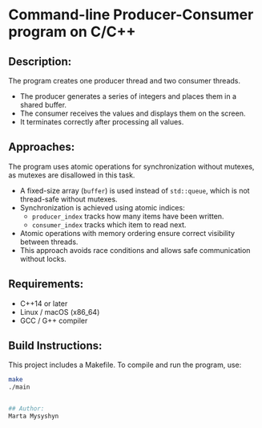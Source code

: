 # Command-line Producer-Consumer program on C/C++

## Description:
The program creates one producer thread and two consumer threads.
- The producer generates a series of integers and places them in a shared buffer.
- The consumer receives the values and displays them on the screen.
- It terminates correctly after processing all values.

## Approaches: 
The program uses atomic operations for synchronization without mutexes, as mutexes are disallowed in this task.

- A fixed-size array (`buffer`) is used instead of `std::queue`, which is not thread-safe without mutexes.
- Synchronization is achieved using atomic indices:
  - `producer_index` tracks how many items have been written.
  - `consumer_index` tracks which item to read next.
- Atomic operations with memory ordering ensure correct visibility between threads.
- This approach avoids race conditions and allows safe communication without locks.


## Requirements:
- C++14 or later
- Linux / macOS (x86_64)
- GCC / G++ compiler 
  
## Build Instructions:

This project includes a Makefile. To compile and run the program, use:
```bash
make
./main


## Author:
Marta Mysyshyn